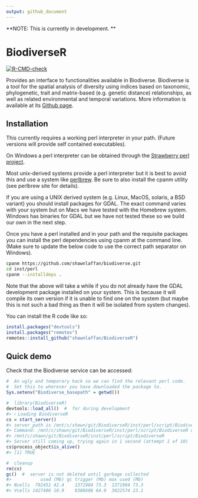 ```yaml
---
output: github_document
---
```


<!-- README.md is generated from README.Rmd. Please edit that file -->



**NOTE: This is currently in development. **

# BiodiverseR    

<!-- badges: start -->
[![R-CMD-check](https://github.com/shawnlaffan/Biodiverse-R/actions/workflows/R-CMD-check.yaml/badge.svg)](https://github.com/shawnlaffan/Biodiverse-R/actions/workflows/R-CMD-check.yaml)
<!-- badges: end -->

Provides an interface to functionalities available in Biodiverse. Biodiverse 
is a tool for the spatial analysis of diversity using indices based on taxonomic, 
phylogenetic, trait and matrix-based (e.g. genetic distance) relationships, 
as well as related environmental and temporal variations. More information is 
available at its [Github page](https://github.com/shawnlaffan/biodiverse).

## Installation

This currently requires a working perl interpreter in your path.
(Future versions will provide self contained executables).

On Windows a perl interpreter can be obtained through the [Strawberry perl project](https://strawberryperl.com/releases.html).

Most unix-derived systems provide a perl interpreter but it is best to avoid this and use
a system like [perlbrew](https://perlbrew.pl/).  Be sure to also install the cpanm utility (see
perlbrew site for details).  

If you are using a UNIX derived system (e.g. Linux, MacOS, solaris, a BSD variant) 
you should install packages for GDAL.  The exact command varies with your system 
but on Macs we have tested with the Homebrew system.  Windows has binaries for GDAL
but we have not tested these so we build our own in the next step.

Once you have a perl installed and in your path and the requisite packages you can install the perl dependencies using
cpanm at the command line.  (Make sure to update the below code to use the correct path separator
on Windows).

```bash
cpanm https://github.com/shawnlaffan/biodiverse.git
cd inst/perl
cpanm --installdeps .
```

Note that the above will take a while if you do not already have the GDAL development
package installed on your system.  This is because it will compile its own version if
it is unable to find one on the system (but maybe this is not such a bad thing as then
it will be isolated from system changes).

You can install the R code like so:

``` r
install.packages("devtools")
install.packages("remotes")
remotes::install_github("shawnlaffan/BiodiverseR")
```
  
## Quick demo

Check that the Biodiverse service can be accessed:


```r
#  An ugly and temporary hack so we can find the relevant perl code.
#  Set this to wherever you have downloaded the package to.  
Sys.setenv("Biodiverse_basepath" = getwd())

#  library(BiodiverseR)
devtools::load_all()  #  for during development 
#> ℹ Loading BiodiverseR
cs = start_server()
#> server_path is /mnt/c/shawn/git/BiodiverseR/inst/perl/script/BiodiverseR
#> Command: /mnt/c/shawn/git/BiodiverseR/inst/perl/script/BiodiverseR daemon -l http://127.0.0.1:9611
#> /mnt/c/shawn/git/BiodiverseR/inst/perl/script/BiodiverseR
#> Server still coming up, trying again in 1 second (attempt 1 of 10)
cs$process_object$is_alive()
#> [1] TRUE

#  cleanup
rm(cs)
gc()  #  server is not deleted until garbage collected
#>           used (Mb) gc trigger (Mb) max used (Mb)
#> Ncells  792451 42.4    1371984 73.3  1371984 73.3
#> Vcells 1427486 10.9    8388608 64.0  3022574 23.1
```
